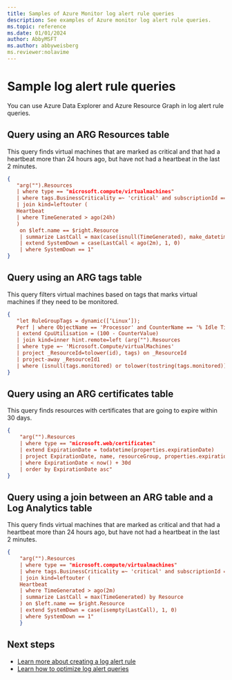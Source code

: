 ```yaml
---
title: Samples of Azure Monitor log alert rule queries
description: See examples of Azure monitor log alert rule queries.
ms.topic: reference
ms.date: 01/01/2024
author: AbbyMSFT
ms.author: abbyweisberg
ms.reviewer:nolavime
---
```


# Sample log alert rule queries

You can use Azure Data Explorer and Azure Resource Graph in log alert rule queries.

## Query using an ARG Resources table

This query finds virtual machines that are marked as critical and that had a heartbeat more than 24 hours ago, but have not had a heartbeat in the last 2 minutes.

```json
{
   "arg("").Resources 
   | where type == "microsoft.compute/virtualmachines" 
   | where tags.BusinessCriticality =~ 'critical' and subscriptionId == ‘XXX-XXX-XXX-XXX' 
   | join kind=leftouter ( 
   Heartbeat 
   | where TimeGenerated > ago(24h) 
   ) 
    on $left.name == $right.Resource 
    | summarize LastCall = max(case(isnull(TimeGenerated), make_datetime(1970, 1, 1), TimeGenerated)) by name, id 
    | extend SystemDown = case(LastCall < ago(2m), 1, 0) 
    | where SystemDown == 1"
}
```

## Query using an ARG tags table

This query filters virtual machines based on tags that marks virtual machines if they need to be monitored. 

```json
{
   "let RuleGroupTags = dynamic([‘Linux’]); 
   Perf | where ObjectName == 'Processor' and CounterName == '% Idle Time' and (InstanceName == '_Total' or InstanceName == 'total')  
   | extend CpuUtilisation = (100 - CounterValue)    
   | join kind=inner hint.remote=left (arg("").Resources 
   | where type =~ 'Microsoft.Compute/virtualMachines' 
   | project _ResourceId=tolower(id), tags) on _ResourceId
   | project-away _ResourceId1  
   | where (isnull(tags.monitored) or tolower(tostring(tags.monitored)) != 'false') and (tostring(tags.monitorRuleGroup) in (RuleGroupTags) or isnull(tags.monitorRuleGroup) or tostring(tags.monitorRuleGroup) == '')"
}
```

## Query using an ARG certificates table

This query finds resources with certificates that are going to expire within 30 days.

```json
{
    "arg("").Resources 
    | where type == "microsoft.web/certificates" 
    | extend ExpirationDate = todatetime(properties.expirationDate) 
    | project ExpirationDate, name, resourceGroup, properties.expirationDate 
    | where ExpirationDate < now() + 30d 
    | order by ExpirationDate asc"
}
```

## Query using a join between an ARG table and a Log Analytics table

This query finds virtual machines that are marked as critical and that had a heartbeat more than 24 hours ago, but have not had a heartbeat in the last 2 minutes.

```json
{
    "arg("").Resources 
    | where type == "microsoft.compute/virtualmachines" 
    | where tags.BusinessCriticality =~ 'critical' and subscriptionId == ‘XXXX-XXXX-XXXX-XXXX’ 
    | join kind=leftouter ( 
    Heartbeat 
    | where TimeGenerated > ago(2m) 
    | summarize LastCall = max(TimeGenerated) by Resource 
    ) on $left.name == $right.Resource 
    | extend SystemDown = case(isempty(LastCall), 1, 0) 
    | where SystemDown == 1"
    }
```

## Next steps
- [Learn more about creating a log alert rule](./alerts-create-log-alert-rule.md)
- [Learn how to optimize log alert queries](./alerts-log-query.md)
